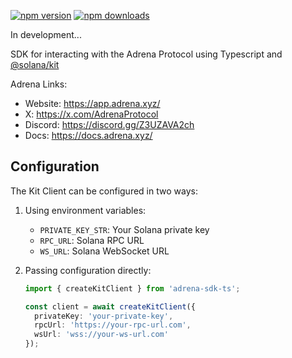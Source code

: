 [![npm version](https://img.shields.io/npm/v/adrena-sdk-ts.svg)](https://www.npmjs.com/package/adrena-sdk-ts)
[![npm downloads](https://img.shields.io/npm/dm/adrena-sdk-ts.svg)](https://www.npmjs.com/package/adrena-sdk-ts)

In development...

SDK for interacting with the Adrena Protocol using Typescript and [@solana/kit](https://github.com/anza-xyz/kit)

Adrena Links:
- Website: https://app.adrena.xyz/
- X: https://x.com/AdrenaProtocol
- Discord: https://discord.gg/Z3UZAVA2ch
- Docs: https://docs.adrena.xyz/


## Configuration

The Kit Client can be configured in two ways:

1. Using environment variables:
   - `PRIVATE_KEY_STR`: Your Solana private key
   - `RPC_URL`: Solana RPC URL
   - `WS_URL`: Solana WebSocket URL

2. Passing configuration directly:
   ```typescript
   import { createKitClient } from 'adrena-sdk-ts';
   
   const client = await createKitClient({
     privateKey: 'your-private-key',
     rpcUrl: 'https://your-rpc-url.com',
     wsUrl: 'wss://your-ws-url.com'
   });
   ```